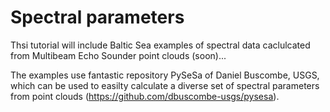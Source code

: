 
# Spectral parameters

Thsi tutorial will include Baltic Sea examples of spectral data caclulcated from Multibeam Echo Sounder point clouds (soon)... 

The examples use fantastic repository PySeSa of Daniel Buscombe, USGS, which can be used to easilty calculate a diverse set of spectral parameters from point clouds (https://github.com/dbuscombe-usgs/pysesa). 

